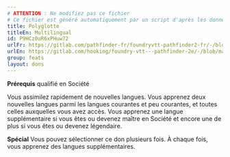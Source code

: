 ```yaml
---
# ATTENTION : Ne modifiez pas ce fichier
# Ce fichier est généré automatiquement par un script d'après les données du module Foundry VTT officiel et de sa traduction
title: Polyglotte
titleEn: Multilingual
id: P9HCz0uR6xPHuw72
urlFr: https://gitlab.com/pathfinder-fr/foundryvtt-pathfinder2-fr/-/blob/master/data/feats/P9HCz0uR6xPHuw72.htm
urlEn: https://gitlab.com/hooking/foundry-vtt---pathfinder-2e/-/blob/master/packs/data/feats.db/multilingual.json
group: feats
layout: dons
---
```

**Prérequis** qualifié en Société

Vous assimilez rapidement de nouvelles langues. Vous apprenez deux nouvelles langues parmi les langues courantes et peu courantes, et toutes celles auxquelles vous avez accès. Vous apprenez une langue supplémentaire si vous êtes ou devenez maître en Société et encore une de plus si vous êtes ou devenez légendaire.

**Spécial** Vous pouvez sélectionner ce don plusieurs fois. À chaque fois, vous apprenez des langues supplémentaires.


